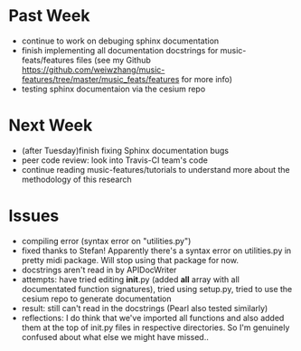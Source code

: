 # Past Week
- continue to work on debuging sphinx documentation
- finish implementing all documentation docstrings for music-feats/features files (see my Github https://github.com/weiwzhang/music-features/tree/master/music_feats/features for more info)
- testing sphinx documentaion via the cesium repo

# Next Week
- (after Tuesday)finish fixing Sphinx documentation bugs
- peer code review: look into Travis-CI team's code 
- continue reading music-features/tutorials to understand more about the methodology of this research

# Issues
- compiling error (syntax error on "utilities.py")
-  fixed thanks to Stefan! Apparently there's a syntax error on utilities.py in pretty midi package. Will stop using that package for now.
- docstrings aren't read in by APIDocWriter
-  attempts: have tried editing __init__.py (added __all__ array with all documentated function signatures), tried using setup.py, tried to use the cesium repo to generate documentation
-  result: still can't read in the docstrings (Pearl also tested similarly)
-  reflections: I do think that we've imported all functions and also added them at the top of init.py files in respective directories. So I'm genuinely confused about what else we might have missed..
